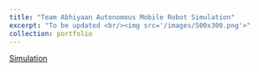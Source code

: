 ```yaml
---
title: "Team Abhiyaan Autonomous Mobile Robot Simulation"
excerpt: "To be updated <br/><img src='/images/500x300.png'>"
collection: portfolio
---
```


[Simulation](https://github.com/NuminousLozenge/virat-simulation)